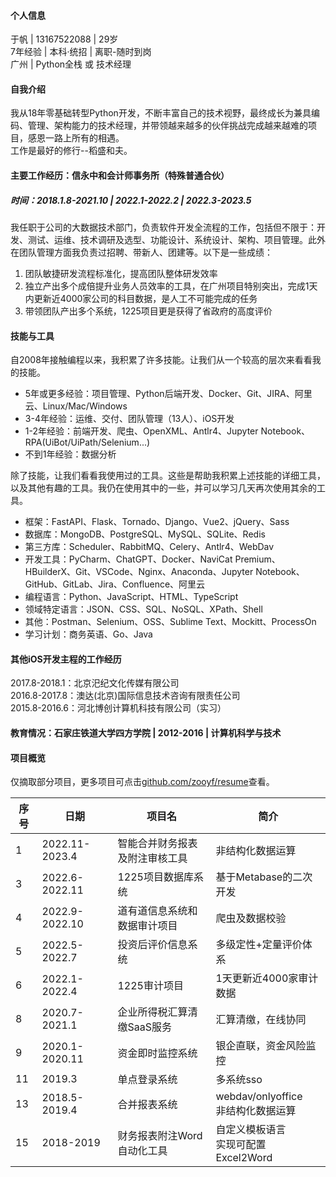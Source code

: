 #### 个人信息

于帆 | 13167522088 | 29岁
<br>7年经验 | 本科·统招 | 离职-随时到岗
<br>广州 | Python全栈 或 技术经理

#### 自我介绍

我从18年零基础转型Python开发，不断丰富自己的技术视野，最终成长为兼具编码、管理、架构能力的技术经理，并带领越来越多的伙伴挑战完成越来越难的项目，感恩一路上所有的相遇。
<br>工作是最好的修行--稻盛和夫。

#### 主要工作经历：信永中和会计师事务所（特殊普通合伙）

##### 时间：2018.1.8-2021.10 | 2022.1-2022.2 | 2022.3-2023.5

我任职于公司的大数据技术部门，负责软件开发全流程的工作，包括但不限于：开发、测试、运维、技术调研及选型、功能设计、系统设计、架构、项目管理。此外在团队管理方面我负责过招聘、带新人、团建等。以下是一些成绩：

1. 团队敏捷研发流程标准化，提高团队整体研发效率
2. 独立产出多个成倍提升业务人员效率的工具，在广州项目特别突出，完成1天内更新近4000家公司的科目数据，是人工不可能完成的任务
3. 带领团队产出多个系统，1225项目更是获得了省政府的高度评价

#### 技能与工具

自2008年接触编程以来，我积累了许多技能。让我们从一个较高的层次来看看我的技能。

* 5年或更多经验：项目管理、Python后端开发、Docker、Git、JIRA、阿里云、Linux/Mac/Windows
* 3-4年经验：运维、交付、团队管理（13人）、iOS开发
* 1-2年经验：前端开发、爬虫、OpenXML、Antlr4、Jupyter Notebook、RPA(UiBot/UiPath/Selenium...)
* 不到1年经验：数据分析

除了技能，让我们看看我使用过的工具。这些是帮助我积累上述技能的详细工具，以及其他有趣的工具。我仍在使用其中的一些，并可以学习几天再次使用其余的工具。

* 框架：FastAPI、Flask、Tornado、Django、Vue2、jQuery、Sass
* 数据库：MongoDB、PostgreSQL、MySQL、SQLite、Redis
* 第三方库：Scheduler、RabbitMQ、Celery、Antlr4、WebDav
* 开发工具：PyCharm、ChatGPT、Docker、NaviCat Premium、HBuilderX、Git、VSCode、Nginx、Anaconda、Jupyter Notebook、GitHub、GitLab、Jira、Confluence、阿里云
* 编程语言：Python、JavaScript、HTML、TypeScript
* 领域特定语言：JSON、CSS、SQL、NoSQL、XPath、Shell
* 其他：Postman、Selenium、OSS、Sublime Text、Mockitt、ProcessOn
* 学习计划：商务英语、Go、Java

#### 其他iOS开发主程的工作经历

2017.8-2018.1：北京汜纪文化传媒有限公司<br>
2016.8-2017.8：澳达(北京)国际信息技术咨询有限责任公司<br>
2015.8-2016.6：河北博创计算机科技有限公司（实习）

#### 教育情况：石家庄铁道大学四方学院 | 2012-2016 | 计算机科学与技术

#### 项目概览

仅摘取部分项目，更多项目可点击[github.com/zooyf/resume](https://github.com/zooyf/resume)查看。

序号|日期|项目名|简介
--- | --- | ---- | ---
1 | 2022.11-2023.4 | 智能合并财务报表及附注审核工具 | 非结构化数据运算
3 | 2022.6-2022.11 | 1225项目数据库系统 | 基于Metabase的二次开发
4 | 2022.9-2022.10 | 道有道信息系统和数据审计项目 | 爬虫及数据校验
5 | 2022.5-2022.7 | 投资后评价信息系统 | 多级定性+定量评价体系
6 | 2022.1-2022.4 | 1225审计项目 | 1天更新近4000家审计数据
8 | 2020.7-2021.1 | 企业所得税汇算清缴SaaS服务 | 汇算清缴，在线协同
9 | 2020.1-2020.11 | 资金即时监控系统 | 银企直联，资金风险监控
11 | 2019.3 | 单点登录系统 | 多系统sso
13 | 2018.5-2019.4 | 合并报表系统 | webdav/onlyoffice<br>非结构化数据运算
15 | 2018-2019 | 财务报表附注Word自动化工具 | 自定义模板语言<br>实现可配置Excel2Word
